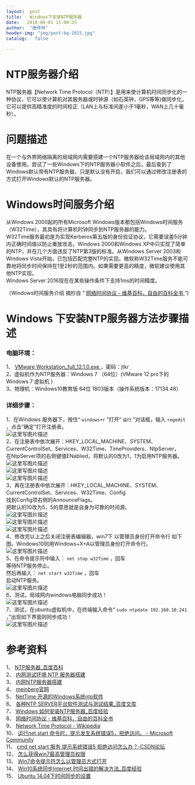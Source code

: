 ```yaml
---
layout:  post
title:   Windows下安装NTP服务器
date:   2018-06-01 15:00:25
author:  "唐传林"
header-img: "img/post-bg-2015.jpg"
catalog:   false

---
```

#  NTP服务器介绍

NTP服务器【Network Time
Protocol（NTP）】是用来使计算机时间同步化的一种协议，它可以使计算机对其服务器或时钟源（如石英钟，GPS等等)做同步化，它可以提供高精准度的时间校正（LAN上与标准间差小于1毫秒，WAN上几十毫秒）。

#  问题描述

在一个与外界网络隔离的局域网内需要搭建一个NTP服务器给该局域网内的其他设备使用。尝试了一些Windows下的NTP服务器小软件之后，最后查到了Windows默认带有NTP服务器，只是默认没有开启，我们可以通过修改注册表的方式打开Windows默认的NTP服务器。

#  Windows时间服务介绍

从Windows 2000起的所有Microsoft
Windows版本都包括Windows时间服务（W32Time），其具有将计算机时钟同步到NTP服务器的能力。  
W32Time服务最初是为实现Kerberos第五版的身份验证协议，它需要误差5分钟内正确时间值以防止重放攻击。Windows 2000和Windows
XP中只实现了简单的NTP，并在几个方面违反了NTP第3版的标准。从Windows Server 2003和Windows
Vista开始，已包括匹配完整NTP的实现。微软称W32Time服务不能可靠地将同步时间保持在1至2秒的范围内。如果需要更高的精度，微软建议使用其他NTP实现。  
Windows Server 2016现在在某些操作条件下支持1ms的时间精度。

（Windows时间服务介绍 摘抄自 “ [ 网络时间协议 - 维基百科，自由的百科全书
](http://zh.wikipedia.org/wiki/%E7%B6%B2%E8%B7%AF%E6%99%82%E9%96%93%E5%8D%94%E5%AE%9A#Windows%E6%97%B6%E9%97%B4%E6%9C%8D%E5%8A%A1)
“)

#  Windows 下安装NTP服务器方法步骤描述

###  电脑环境：

1、 [ VMware Workstation_full_12.1.0.exe
](http://pan.baidu.com/s/1et6hqiXW5uCg3ZYJoB3EoA) ，密码：jtkr  
2、虚拟机作为NTP服务器：Windows 7 （64位）(VMware 12 pro下的Windows 7 虚拟机 )  
3、物理机：Windows10教育版 64位 1803版本（操作系统版本：17134.48）

###  详细步骤：

1、在Windows 服务器下，按住“ ` windows+r ` ”打开“ ` 运行 ` ”对话框，输入 ` regedit `
，点击“确定”打开注册表。  
![这里写图片描述](http://img-blog.csdn.net/20180601104732388?watermark/2/text/aHR0cHM6Ly9ibG9nLmNzZG4ubmV0L1RhbmdfQ2h1YW5saW4=/font/5a6L5L2T/fontsize/400/fill/I0JBQkFCMA==/dissolve/70)  
2、在注册表中依次展开：HKEY_LOCAL_MACHINE、SYSTEM、CurrentControlSet、Services、W32Time、TimeProviders、NtpServer，  
在NtpServer项的右侧键值ENablied，将默认的0改为1，1为启用NTP服务器。  
![这里写图片描述](http://img-blog.csdn.net/20180601105045238?watermark/2/text/aHR0cHM6Ly9ibG9nLmNzZG4ubmV0L1RhbmdfQ2h1YW5saW4=/font/5a6L5L2T/fontsize/400/fill/I0JBQkFCMA==/dissolve/70)  
![这里写图片描述](http://img-blog.csdn.net/2018060110531145?watermark/2/text/aHR0cHM6Ly9ibG9nLmNzZG4ubmV0L1RhbmdfQ2h1YW5saW4=/font/5a6L5L2T/fontsize/400/fill/I0JBQkFCMA==/dissolve/70)  
![这里写图片描述](http://img-blog.csdn.net/20180601105328288?watermark/2/text/aHR0cHM6Ly9ibG9nLmNzZG4ubmV0L1RhbmdfQ2h1YW5saW4=/font/5a6L5L2T/fontsize/400/fill/I0JBQkFCMA==/dissolve/70)  
3、再在注册表中依次展开：HKEY_LOCAL_MACHINE、SYSTEM、CurrentControlSet、Services、W32Time、Config  
找到Config项右侧的AnnounceFlags。  
把默认的10改为5，5的意思就是自身为可靠的时间源。  
![这里写图片描述](http://img-blog.csdn.net/20180601105805783?watermark/2/text/aHR0cHM6Ly9ibG9nLmNzZG4ubmV0L1RhbmdfQ2h1YW5saW4=/font/5a6L5L2T/fontsize/400/fill/I0JBQkFCMA==/dissolve/70)  
![这里写图片描述](http://img-blog.csdn.net/20180601105812626?watermark/2/text/aHR0cHM6Ly9ibG9nLmNzZG4ubmV0L1RhbmdfQ2h1YW5saW4=/font/5a6L5L2T/fontsize/400/fill/I0JBQkFCMA==/dissolve/70)  
![这里写图片描述](http://img-blog.csdn.net/20180601105820134?watermark/2/text/aHR0cHM6Ly9ibG9nLmNzZG4ubmV0L1RhbmdfQ2h1YW5saW4=/font/5a6L5L2T/fontsize/400/fill/I0JBQkFCMA==/dissolve/70)  
4、修改完以上之后关闭注册表编辑器，win7下  以管理员身份打开命令行  如下图。Windows10则用Windows+X+A以管理员身份打开命令行。  
![这里写图片描述](http://img-blog.csdn.net/20180601111833480?watermark/2/text/aHR0cHM6Ly9ibG9nLmNzZG4ubmV0L1RhbmdfQ2h1YW5saW4=/font/5a6L5L2T/fontsize/400/fill/I0JBQkFCMA==/dissolve/70)  
5、在命令提示符中输入： ` net stop w32Time ` ，回车  
等待NTP服务停止。  
然后再输入： ` net start w32Time ` ，回车  
启动NTP服务。  
![这里写图片描述](http://img-blog.csdn.net/20180601112253482?watermark/2/text/aHR0cHM6Ly9ibG9nLmNzZG4ubmV0L1RhbmdfQ2h1YW5saW4=/font/5a6L5L2T/fontsize/400/fill/I0JBQkFCMA==/dissolve/70)  
6、测试，局域网内windows电脑同步成功！  
![这里写图片描述](http://img-blog.csdn.net/201806011449215?watermark/2/text/aHR0cHM6Ly9ibG9nLmNzZG4ubmV0L1RhbmdfQ2h1YW5saW4=/font/5a6L5L2T/fontsize/400/fill/I0JBQkFCMA==/dissolve/70)  
7、测试，在ubuntu虚拟机中，在终端输入命令“ ` sudo ntpdate 192.168.10.241 ` ，”出现如下界面则同步成功！  
![这里写图片描述](http://img-blog.csdn.net/20180601144955348?watermark/2/text/aHR0cHM6Ly9ibG9nLmNzZG4ubmV0L1RhbmdfQ2h1YW5saW4=/font/5a6L5L2T/fontsize/400/fill/I0JBQkFCMA==/dissolve/70)

#  参考资料

1、 [ NTP服务器_百度百科
](http://baike.baidu.com/item/NTP%E6%9C%8D%E5%8A%A1%E5%99%A8/8633994?fr=aladdin)  
2、 [ 内网测试环境 NTP 服务器搭建
](http://files.cppblog.com/runsisi/%E5%86%85%E7%BD%91%E7%8E%AF%E5%A2%83ntp%E6%9C%8D%E5%8A%A1%E5%99%A8%E6%90%AD%E5%BB%BA.pdf)  
3、 [ 内网NTP服务器搭建 ](http://blog.51cto.com/172595/779816)  
4、 [ meinberg官网 ](http://www.meinberg.de/download/ntp/windows/)  
5、 [ NetTime 开源的Windows系统ntp软件
](http://baijiahao.baidu.com/s?id=1577333340289884776&wfr=spider&for=pc)  
6、 [ 各种NTP SERVER平台软件测试与测试结果_百度文库
](http://wenku.baidu.com/view/1ac330ad4a7302768e9939d1.html)  
7、 [ Windows 如何安装NTP服务器_百度经验
](http://jingyan.baidu.com/article/e4511cf358ebf52b845eaff9.html)  
8、 [ 网络时间协议 - 维基百科，自由的百科全书
](http://zh.wikipedia.org/wiki/%E7%B6%B2%E8%B7%AF%E6%99%82%E9%96%93%E5%8D%94%E5%AE%9A#Windows%E6%97%B6%E9%97%B4%E6%9C%8D%E5%8A%A1)  
9、 [ Network Time Protocol - Wikipedia
](http://en.wikipedia.org/wiki/Network_Time_Protocol)  
10、 [ 运行net start 命令时，提示发生系统错误5，拒绝访问。 - Microsoft Community
](http://answers.microsoft.com/zh-hans/windows/forum/windows8_1-performance/%E8%BF%90%E8%A1%8Cnet-start/bec244e5-6385-4950-adc8-0d004905e41a?auth=1)  
11、 [ cmd net start 服务 提示系统错误5 拒绝访问怎么办？-CSDN论坛
](http://bbs.csdn.net/topics/320235799)  
12、 [ 怎么获得win7最高管理员权限
](http://jingyan.baidu.com/article/c275f6ba38fb6ae33d75670b.html)  
13、 [ Win7命令提示符怎么以管理员方式打开
](http://jingyan.baidu.com/article/ca41422fff77021eae99ed86.html)  
14、 [ Win10系统同步Internet 时间出错的解决方法_百度经验
](http://jingyan.baidu.com/article/3c48dd34a6b22ae10be35819.html)  
15、 [ Ubuntu 14.04下时间同步的设置
](http://blog.csdn.net/luozhb529/article/details/39158549)

